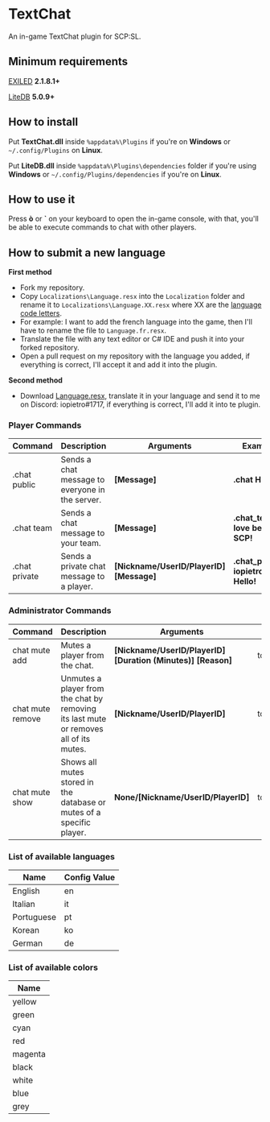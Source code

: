 # TextChat
An in-game TextChat plugin for SCP:SL.

## Minimum requirements
[EXILED](https://github.com/galaxy119/EXILED) **2.1.8.1+**

[LiteDB](https://github.com/mbdavid/LiteDB) **5.0.9+**

## How to install
Put **TextChat.dll** inside `%appdata%\Plugins` if you're on **Windows** or `~/.config/Plugins` on **Linux**.

Put **LiteDB.dll** inside `%appdata%\Plugins\dependencies` folder if you're using **Windows** or `~/.config/Plugins/dependencies` if you're on **Linux**.

## How to use it
Press **ò** or **\`** on your keyboard to open the in-game console, with that, you'll be able to execute commands to chat with other players.

## How to submit a new language

**First method**
- Fork my repository.
- Copy `Localizations\Language.resx` into the `Localization` folder and rename it to `Localizations\Language.XX.resx` where XX are the [language code letters](https://lonewolfonline.net/list-net-culture-country-codes/).
- For example: I want to add the french language into the game, then I'll have to rename the file to `Language.fr.resx`.
- Translate the file with any text editor or C# IDE and push it into your forked repository.
- Open a pull request on my repository with the language you added, if everything is correct, I'll accept it and add it into the plugin.

**Second method**
- Download [Language.resx](https://github.com/iopietro/TextChat/blob/master/TextChat/Localizations/Language.resx), translate it in your language and send it to me on Discord: iopietro#1717, if everything is correct, I'll add it into te plugin.

### Player Commands
| Command | Description | Arguments | Example |
| --- | --- | --- | --- |
| .chat public | Sends a chat message to everyone in the server. | **[Message]** | **.chat Hi all!** |
| .chat team | Sends a chat message to your team. | **[Message]** | **.chat_team I love being SCP!** |
| .chat private | Sends a private chat message to a player. | **[Nickname/UserID/PlayerID] [Message]** | **.chat_private iopietro Hello!** | 

### Administrator Commands
| Command | Description | Arguments | Permission | Example |
| --- | --- | --- | --- | --- |
| chat mute add | Mutes a player from the chat. | **[Nickname/UserID/PlayerID] [Duration (Minutes)] [Reason]** | tc.mute | **chat_mute iopietro 600 Spamming** |
| chat mute remove | Unmutes a player from the chat by removing its last mute or removes all of its mutes. | **[Nickname/UserID/PlayerID]** | tc.unmute | **chat_unmute iopietro** |
| chat mute show | Shows all mutes stored in the database or mutes of a specific player. | **None/[Nickname/UserID/PlayerID]** | tc.showmutes | **chat_show_mutes/chat_show_mutes iopietro** |

### List of available languages
| Name | Config Value |
| --- | --- |
| English | en |
| Italian | it |
| Portuguese | pt |
| Korean | ko |
| German | de |

### List of available colors
| Name |
| --- |
| yellow |
| green |
| cyan |
| red |
| magenta |
| black |
| white |
| blue |
| grey |
